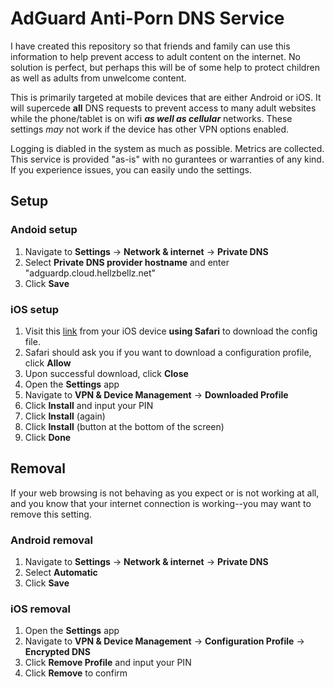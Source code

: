 # AdGuard Anti-Porn DNS Service

I have created this repository so that friends and family can use this information to help prevent access to adult content on the internet. No solution is perfect, but perhaps this will be of some help to protect children as well as adults from unwelcome content.

This is primarily targeted at mobile devices that are either Android or iOS. It will supercede **all** DNS requests to prevent access to many adult websites while the phone/tablet is on wifi ***as well as cellular*** networks. These settings *may* not work if the device has other VPN options enabled.

Logging is diabled in the system as much as possible. Metrics are collected. This service is provided "as-is" with no gurantees or warranties of any kind. If you experience issues, you can easily undo the settings. 

## Setup

### Andoid setup

1. Navigate to **Settings** -> **Network & internet** -> **Private DNS**
2. Select **Private DNS provider hostname** and enter "adguardp.cloud.hellzbellz.net"
3. Click **Save**


### iOS setup

1. Visit this [link](https://raw.githubusercontent.com/marlobello/adguardp/main/adguardp.mobileconfig) from your iOS device **using Safari** to download the config file.
2. Safari should ask you if you want to download a configuration profile, click **Allow**
3. Upon successful download, click **Close**
3. Open the **Settings** app
4. Navigate to **VPN & Device Management** -> **Downloaded Profile**
5. Click **Install** and input your PIN
6. Click **Install** (again)
7. Click **Install** (button at the bottom of the screen)
8. Click **Done**

## Removal

If your web browsing is not behaving as you expect or is not working at all, and you know that your internet connection is working--you may want to remove this setting.

### Android removal

1. Navigate to **Settings** -> **Network & internet** -> **Private DNS**
2. Select **Automatic**
3. Click **Save**

### iOS removal

1. Open the **Settings** app
2. Navigate to **VPN & Device Management** -> **Configuration Profile** -> **Encrypted DNS**
3. Click **Remove Profile** and input your PIN
4. Click **Remove** to confirm